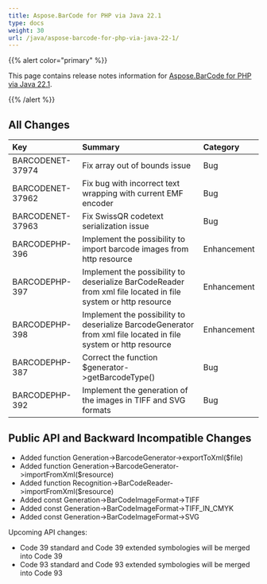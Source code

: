 ```yaml
---
title: Aspose.BarCode for PHP via Java 22.1
type: docs
weight: 30
url: /java/aspose-barcode-for-php-via-java-22-1/
---
```


{{% alert color="primary" %}} 

This page contains release notes information for [Aspose.BarCode for PHP via Java 22.1](https://downloads.aspose.com/barcode/phpjava/new-releases/aspose.barcode-for-php-via-java-22.1/).

{{% /alert %}} 
## **All Changes**

|**Key**|**Summary**|**Category**|
| :- | :- | :- |
|BARCODENET-37974|Fix array out of bounds issue|Bug|
|BARCODENET-37962|Fix bug with incorrect text wrapping with current EMF encoder|Bug|
|BARCODENET-37963|Fix SwissQR codetext serialization issue|Bug|
|BARCODEPHP-396|Implement the possibility to import barcode images from http resource|Enhancement|
|BARCODEPHP-397|Implement the possibility to deserialize BarCodeReader from xml file located in file system or http resource|Enhancement|
|BARCODEPHP-398|Implement the possibility to deserialize BarcodeGenerator from xml file located in file system or http resource|Enhancement|
|BARCODEPHP-387|Correct the function $generator->getBarcodeType()|Bug|
|BARCODEPHP-392|Implement the generation of the images in TIFF and SVG formats|Bug|


## **Public API and Backward Incompatible Changes**
- Added function Generation->BarcodeGenerator->exportToXml($file)
- Added function Generation->BarcodeGenerator->importFromXml($resource)
- Added function Recognition->BarCodeReader->importFromXml($resource)
- Added const Generation->BarCodeImageFormat->TIFF
- Added const Generation->BarCodeImageFormat->TIFF_IN_CMYK
- Added const Generation->BarCodeImageFormat->SVG

Upcoming API changes:
- Code 39 standard and Code 39 extended symbologies will be merged into Code 39
- Code 93 standard and Code 93 extended symbologies will be merged into Code 93